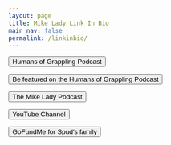 ```yaml
---
layout: page
title: Mike Lady Link In Bio
main_nav: false
permalink: /linkinbio/
---
```


<button type="button" name="button" class="btn" onclick="location.href='https://anchor.fm/humans-of-grappling'">Humans of Grappling Podcast</button>

<button type="button" name="button" class="btn" onclick="location.href='https://calendly.com/mikelady/humans-of-grappling-podcast-recording'">Be featured on the Humans of Grappling Podcast</button>

<button type="button" name="button" class="btn" onclick="location.href='/podcast'">The Mike Lady Podcast</button>

<button type="button" name="button" class="btn" onclick="location.href='https://www.youtube.com/c/MikeLady'">YouTube Channel</button>

<button type="button" name="button" class="btn" onclick="location.href='https://www.gofundme.com/f/help-provide-for-alex-and-charlie'">GoFundMe for Spud's family</button>